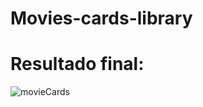 # Movies-cards-library

<h1>Resultado final:</h1>

![movieCards](https://user-images.githubusercontent.com/81549048/136488040-b9b9b28f-4973-4caa-9705-7711bdcf6c9e.png)
